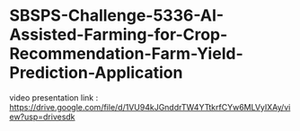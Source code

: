 # SBSPS-Challenge-5336-AI-Assisted-Farming-for-Crop-Recommendation-Farm-Yield-Prediction-Application
video presentation link : https://drive.google.com/file/d/1VU94kJGnddrTW4YTtkrfCYw6MLVyIXAy/view?usp=drivesdk
